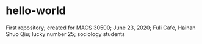 # hello-world
First repository; created for MACS 30500; June 23, 2020; Fuli Cafe, Hainan
Shuo Qiu; lucky number 25; sociology students
